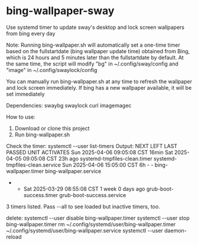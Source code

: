 # bing-wallpaper-sway
Use systemd timer to update sway's desktop and lock screen wallpapers from bing every day

Note:
Running bing-wallpaper.sh will automatically set a one-time timer based on the fullstartdate (bing wallpaper update time) obtained from Bing, which is 24 hours and 5 minutes later than the fullstartdate by default. At the same time, the script will modify "bg" in ~/.config/sway/config and "image" in ~/.config/swaylock/config

You can manually run bing-wallpaper.sh at any time to refresh the wallpaper and lock screen immediately. If bing has a new wallpaper available, it will be set immediately

Dependencies:
swaybg
swaylock
curl
imagemagec

How to use:
1. Download or clone this project
2. Run bing-wallpaper.sh

Check the timer:
systemctl --user list-timers
Output:
NEXT LEFT LAST PASSED UNIT ACTIVATES
Sun 2025-04-06 09:05:08 CST 16min Sat 2025-04-05 09:05:08 CST 23h ago systemd-tmpfiles-clean.timer systemd-tmpfiles-clean.service
Sun 2025-04-06 15:05:00 CST 6h - - bing-wallpaper.timer bing-wallpaper.service
- - Sat 2025-03-29 08:55:08 CST 1 week 0 days ago grub-boot-success.timer grub-boot-success.service

3 timers listed.
Pass --all to see loaded but inactive timers, too.

delete:
systemctl --user disable bing-wallpaper.timer
systemctl --user stop bing-wallpaper.timer
rm ~/.config/systemd/user/bing-wallpaper.timer ~/.config/systemd/user/bing-wallpaper.service
systemctl --user daemon-reload

